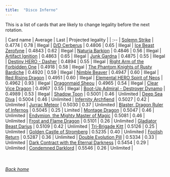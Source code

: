 ```yaml
---
title:  "Disco Inferno"
---
```


This is a list of cards that are likely to change legality before the next rotation.

| Card name | Average | Last | Projected legality |
| :-- |
[Solemn Strike](https://db.ygoprodeck.com/card/?search=Solemn%20Strike) | 0.4774 | 0.78 | Illegal |
[D/D Cerberus](https://db.ygoprodeck.com/card/?search=D/D%20Cerberus) | 0.4806 | 0.65 | Illegal |
[Ice Beast Zerofyne](https://db.ygoprodeck.com/card/?search=Ice%20Beast%20Zerofyne) | 0.4843 | 0.62 | Illegal |
[Naturia Barkion](https://db.ygoprodeck.com/card/?search=Naturia%20Barkion) | 0.4846 | 0.56 | Illegal |
[Artifact Ignition](https://db.ygoprodeck.com/card/?search=Artifact%20Ignition) | 0.4863 | 0.65 | Illegal |
[Junk Gardna](https://db.ygoprodeck.com/card/?search=Junk%20Gardna) | 0.4875 | 0.55 | Illegal |
[Destiny HERO - Dasher](https://db.ygoprodeck.com/card/?search=Destiny%20HERO%20-%20Dasher) | 0.4894 | 0.55 | Illegal |
[Right Arm of the Forbidden One](https://db.ygoprodeck.com/card/?search=Right%20Arm%20of%20the%20Forbidden%20One) | 0.4918 | 0.58 | Illegal |
[The Phantom Knights of Rusty Bardiche](https://db.ygoprodeck.com/card/?search=The%20Phantom%20Knights%20of%20Rusty%20Bardiche) | 0.4920 | 0.59 | Illegal |
[Nimble Beaver](https://db.ygoprodeck.com/card/?search=Nimble%20Beaver) | 0.4947 | 0.60 | Illegal |
[Red Rising Dragon](https://db.ygoprodeck.com/card/?search=Red%20Rising%20Dragon) | 0.4951 | 0.60 | Illegal |
[Elemental HERO Spirit of Neos](https://db.ygoprodeck.com/card/?search=Elemental%20HERO%20Spirit%20of%20Neos) | 0.4962 | 0.93 | Illegal |
[Dragonmaid Sheou](https://db.ygoprodeck.com/card/?search=Dragonmaid%20Sheou) | 0.4965 | 0.54 | Illegal |
[Clear Vice Dragon](https://db.ygoprodeck.com/card/?search=Clear%20Vice%20Dragon) | 0.4967 | 0.55 | Illegal |
[Boot-Up Admiral - Destroyer Dynamo](https://db.ygoprodeck.com/card/?search=Boot-Up%20Admiral%20-%20Destroyer%20Dynamo) | 0.4989 | 0.53 | Illegal |
[Shadow Toon](https://db.ygoprodeck.com/card/?search=Shadow%20Toon) | 0.5001 | 0.46 | Unlimited |
[Deep Sea Diva](https://db.ygoprodeck.com/card/?search=Deep%20Sea%20Diva) | 0.5004 | 0.46 | Unlimited |
[Infernity Archfiend](https://db.ygoprodeck.com/card/?search=Infernity%20Archfiend) | 0.5027 | 0.42 | Unlimited |
[Jurrac Meteor](https://db.ygoprodeck.com/card/?search=Jurrac%20Meteor) | 0.5030 | 0.37 | Unlimited |
[Blaster, Dragon Ruler of Infernos](https://db.ygoprodeck.com/card/?search=Blaster,%20Dragon%20Ruler%20of%20Infernos) | 0.5045 | 0.25 | Limited |
[Montage Dragon](https://db.ygoprodeck.com/card/?search=Montage%20Dragon) | 0.5047 | 0.46 | Unlimited |
[Endymion, the Mighty Master of Magic](https://db.ygoprodeck.com/card/?search=Endymion,%20the%20Mighty%20Master%20of%20Magic) | 0.5081 | 0.46 | Unlimited |
[Frost and Flame Dragon](https://db.ygoprodeck.com/card/?search=Frost%20and%20Flame%20Dragon) | 0.5101 | 0.26 | Unlimited |
[Gladiator Beast Darius](https://db.ygoprodeck.com/card/?search=Gladiator%20Beast%20Darius) | 0.5109 | 0.42 | Unlimited |
[Tri-Brigade Kitt](https://db.ygoprodeck.com/card/?search=Tri-Brigade%20Kitt) | 0.5126 | 0.25 | Unlimited |
[Golden Castle of Stromberg](https://db.ygoprodeck.com/card/?search=Golden%20Castle%20of%20Stromberg) | 0.5235 | 0.40 | Unlimited |
[Foolish Return](https://db.ygoprodeck.com/card/?search=Foolish%20Return) | 0.5287 | 0.36 | Unlimited |
[Double Evolution Pill](https://db.ygoprodeck.com/card/?search=Double%20Evolution%20Pill) | 0.5334 | 0.33 | Unlimited |
[Dark Contract with the Eternal Darkness](https://db.ygoprodeck.com/card/?search=Dark%20Contract%20with%20the%20Eternal%20Darkness) | 0.5454 | 0.29 | Unlimited |
[Condemned Darklord](https://db.ygoprodeck.com/card/?search=Condemned%20Darklord) | 0.5546 | 0.26 | Unlimited |

<br>

###### [Back home](index)